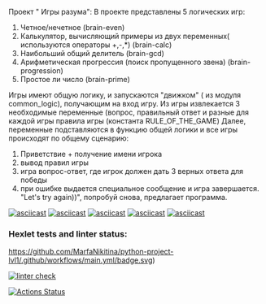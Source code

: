 Проект " Игры разума":
В проекте представлены 5 логических игр:
1) Четное/нечетное (brain-even)
2) Калькулятор, вычисляющий примеры из двух переменных( используются операторы +,-,*) (brain-calc)
3) Наибольший общий делитель (brain-gcd)
4) Арифметическая прогрессия (поиск пропущенного звена) (brain-progression)
5) Простое ли число (brain-prime)

Игры имеют общую логику, и запускаются "движком" ( из модуля common_logic), получающим на вход игру.
Из игры извлекается 3 необходимые переменные (вопрос, правильный ответ и разные для каждой игры правила игры (константа RULE_OF_THE_GAME)
Далее, переменные подставляются в функцию общей логики и все игры происходят по общему сценарию:
1) Приветствие + получение имени игрока
2) вывод правил игры
3) игра вопрос-ответ, где игрок должен дать 3 верных ответа для победы
4) при ошибке выдается специальное сообщение и игра завершается. "Let's try again))", попробуй снова, предлагает программа. 

[![asciicast](https://asciinema.org/a/BohA73gUA3UOK1amUXtpYGWxF.svg)](https://asciinema.org/a/BohA73gUA3UOK1amUXtpYGWxF)
[![asciicast](https://asciinema.org/a/79eHBuovbqd5fearkLFY037CX.svg)](https://asciinema.org/a/79eHBuovbqd5fearkLFY037CX)
[![asciicast](https://asciinema.org/a/0CoVMZFXJOS6b6Krl4hK3Lt5n.svg)](https://asciinema.org/a/0CoVMZFXJOS6b6Krl4hK3Lt5n)
[![asciicast](https://asciinema.org/a/26kvATgVZy2r2Q9oYf9LGEo9W.svg)](https://asciinema.org/a/26kvATgVZy2r2Q9oYf9LGEo9W)
[![asciicast](https://asciinema.org/a/nXcuPDg1zYC7iGwHNJZuW0Jeb.svg)](https://asciinema.org/a/nXcuPDg1zYC7iGwHNJZuW0Jeb)


### Hexlet tests and linter status:
https://github.com/MarfaNikitina/python-project-lvl1/.github/workflows/main.yml/badge.svg)

[![linter check](https://github.com/MarfaNikitina/python-project-lvl1/actions/workflows/hexlet-lint.yml/badge.svg)](https://github.com/MarfaNikitina/python-project-lvl1/actions/workflows/hexlet-lint.yml)

[![Actions Status](https://github.com/MarfaNikitina/python-project-lvl1/workflows/hexlet-check/badge.svg)](https://github.com/MarfaNikitina/python-project-lvl1/actions)
